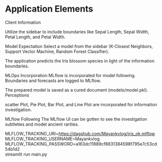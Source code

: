 #    Application Elements


Client Information


Utilize the sidebar to include boundaries like Sepal Length, Sepal Width, Petal Length, and Petal Width.


Model Expectation
Select a model from the sidebar (K-Closest Neighbors,  Support Vector Machine, Random Forest Classifier).

The application predicts the Iris blossom species in light of the information boundaries.


MLOps Incorporation
MLflow is incorporated for model following.
Boundaries and forecasts are logged to MLflow.


The prepared model is saved as a cured document (models/model.pkl).
Perceptions


scatter Plot, Pie Plot, Bar Plot, and Line Plot are incorporated for information investigation.


MLflow Following
The MLflow UI can be gotten to see the investigation subtleties and model ancient rarities.

MLFLOW_TRACKING_URI=https://dagshub.com/Mayankvlog/iris_ok.mlflow \
MLFLOW_TRACKING_USERNAME=Mayankvlog \
MLFLOW_TRACKING_PASSWORD=a163dc11889cf8831384598f795e7c53cd54b1d2 \
streamlit run main.py




